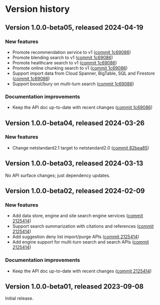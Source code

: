 # Version history

## Version 1.0.0-beta05, released 2024-04-19

### New features

- Promote recommendation service to v1 ([commit 1c69086](https://github.com/googleapis/google-cloud-dotnet/commit/1c69086ce35ba32d5e2b242f05cda05df5c19ded))
- Promote blending search to v1 ([commit 1c69086](https://github.com/googleapis/google-cloud-dotnet/commit/1c69086ce35ba32d5e2b242f05cda05df5c19ded))
- Promote healthcare search to v1 ([commit 1c69086](https://github.com/googleapis/google-cloud-dotnet/commit/1c69086ce35ba32d5e2b242f05cda05df5c19ded))
- Promote online chunking search to v1 ([commit 1c69086](https://github.com/googleapis/google-cloud-dotnet/commit/1c69086ce35ba32d5e2b242f05cda05df5c19ded))
- Support import data from Cloud Spanner, BigTable, SQL and Firestore ([commit 1c69086](https://github.com/googleapis/google-cloud-dotnet/commit/1c69086ce35ba32d5e2b242f05cda05df5c19ded))
- Support boost/bury on multi-turn search ([commit 1c69086](https://github.com/googleapis/google-cloud-dotnet/commit/1c69086ce35ba32d5e2b242f05cda05df5c19ded))

### Documentation improvements

- Keep the API doc up-to-date with recent changes ([commit 1c69086](https://github.com/googleapis/google-cloud-dotnet/commit/1c69086ce35ba32d5e2b242f05cda05df5c19ded))

## Version 1.0.0-beta04, released 2024-03-26

### New features

- Change netstandard2.1 target to netstandard2.0 ([commit 82bea85](https://github.com/googleapis/google-cloud-dotnet/commit/82bea850661975b9750ac30753528cc9d2e05240))

## Version 1.0.0-beta03, released 2024-03-13

No API surface changes; just dependency updates.

## Version 1.0.0-beta02, released 2024-02-09

### New features

- Add data store, engine and site search engine services ([commit 2125414](https://github.com/googleapis/google-cloud-dotnet/commit/212541441f8a7eb5b211f7510d7c63589ba33aeb))
- Support search summarization with citations and references ([commit 2125414](https://github.com/googleapis/google-cloud-dotnet/commit/212541441f8a7eb5b211f7510d7c63589ba33aeb))
- Add suggestion deny list import/purge APIs ([commit 2125414](https://github.com/googleapis/google-cloud-dotnet/commit/212541441f8a7eb5b211f7510d7c63589ba33aeb))
- Add engine support for multi-turn search and search APIs ([commit 2125414](https://github.com/googleapis/google-cloud-dotnet/commit/212541441f8a7eb5b211f7510d7c63589ba33aeb))

### Documentation improvements

- Keep the API doc up-to-date with recent changes ([commit 2125414](https://github.com/googleapis/google-cloud-dotnet/commit/212541441f8a7eb5b211f7510d7c63589ba33aeb))

## Version 1.0.0-beta01, released 2023-09-08

Initial release.
